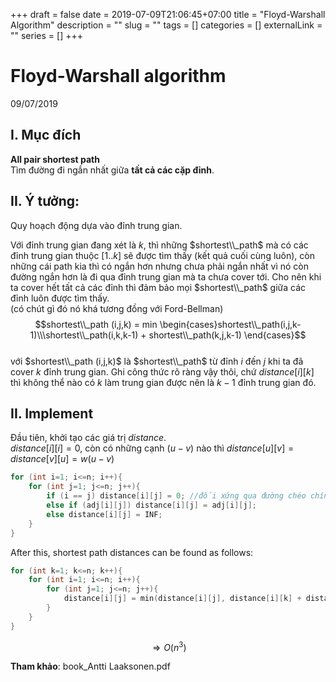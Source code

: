 +++ 
draft = false
date = 2019-07-09T21:06:45+07:00
title = "Floyd-Warshall Algorithm"
description = ""
slug = "" 
tags = []
categories = []
externalLink = ""
series = []
+++
# Floyd-Warshall algorithm
09/07/2019

## I. Mục đích
**All pair shortest path**  
Tìm đường đi ngắn nhất giữa **tất cả các cặp đỉnh**.  

## II. Ý tưởng:
Quy hoạch động dựa vào đỉnh trung gian.  

Với đỉnh trung gian đang xét là $k$, thì những $shortest\\_path$ mà có các đỉnh trung gian thuộc $[1..k]$ sẽ được tìm thấy (kết quả cuối cùng luôn), còn những cái path kia thì có ngắn hơn nhưng chưa phải ngắn nhất vì nó còn đường ngắn hơn là đi qua đỉnh trung gian mà ta chưa cover tới. Cho nên khi ta cover hết tất cả các đỉnh thì đảm bảo mọi $shortest\\_path$ giữa các đỉnh luôn được tìm thấy.  
(có chút gì đó nó khá tương đồng với Ford-Bellman)  
$$shortest\\_path (i,j,k) = min \begin{cases}shortest\\_path(i,j,k-1)\\\shortest\\_path(i,k,k-1) + shortest\\_path(k,j,k-1) \end{cases}$$  
với $shortest\\_path (i,j,k)$ là $shortest\\_path$ từ đỉnh $i$ đến $j$ khi ta đã cover $k$ đỉnh trung gian. Ghi công thức rõ ràng vậy thôi, chứ $distance[i][k]$ thì không thể nào có $k$ làm trung gian được nên là $k-1$ đỉnh trung gian đó.    

## II. Implement
Đầu tiên, khởi tạo các giá trị $distance$.  
$distance[i][i]=0$, còn có những cạnh $(u-v)$ nào thì $distance[u][v] = distance[v][u] = w(u-v)$    
```cpp
for (int i=1; i<=n; i++){
    for (int j=1; j<=n; j++){
        if (i == j) distance[i][j] = 0; //đối xứng qua đường chéo chính full 0 đó.
        else if (adj[i][j]) distance[i][j] = adj[i][j];
        else distance[i][j] = INF;
    }
}
```
After this, shortest path distances can be found as follows:  
```cpp
for (int k=1; k<=n; k++){
    for (int i=1; i<=n; i++){
        for (int j=1; j<=n; j++){
            distance[i][j] = min(distance[i][j], distance[i][k] + distance[k][j]);
        }
    }
}
```
$$\Rightarrow O(n^3) $$

**Tham khảo**: book_Antti Laaksonen.pdf  

